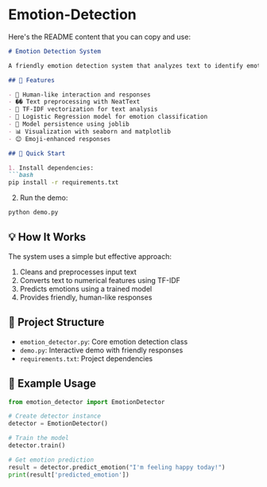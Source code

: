 # Emotion-Detection

Here's the README content that you can copy and use:

```markdown
# Emotion Detection System

A friendly emotion detection system that analyzes text to identify emotions (happy, sad, angry) using natural language processing and machine learning.

## 🌟 Features

- 🤖 Human-like interaction and responses
- �� Text preprocessing with NeatText
- 🔢 TF-IDF vectorization for text analysis
- 🧠 Logistic Regression model for emotion classification
- 💾 Model persistence using joblib
- 📊 Visualization with seaborn and matplotlib
- 😊 Emoji-enhanced responses

## 🚀 Quick Start

1. Install dependencies:
```bash
pip install -r requirements.txt
```

2. Run the demo:
```bash
python demo.py
```

## 💡 How It Works

The system uses a simple but effective approach:
1. Cleans and preprocesses input text
2. Converts text to numerical features using TF-IDF
3. Predicts emotions using a trained model
4. Provides friendly, human-like responses

## 📁 Project Structure

- `emotion_detector.py`: Core emotion detection class
- `demo.py`: Interactive demo with friendly responses
- `requirements.txt`: Project dependencies

## 🎯 Example Usage

```python
from emotion_detector import EmotionDetector

# Create detector instance
detector = EmotionDetector()

# Train the model
detector.train()

# Get emotion prediction
result = detector.predict_emotion("I'm feeling happy today!")
print(result['predicted_emotion'])
```






